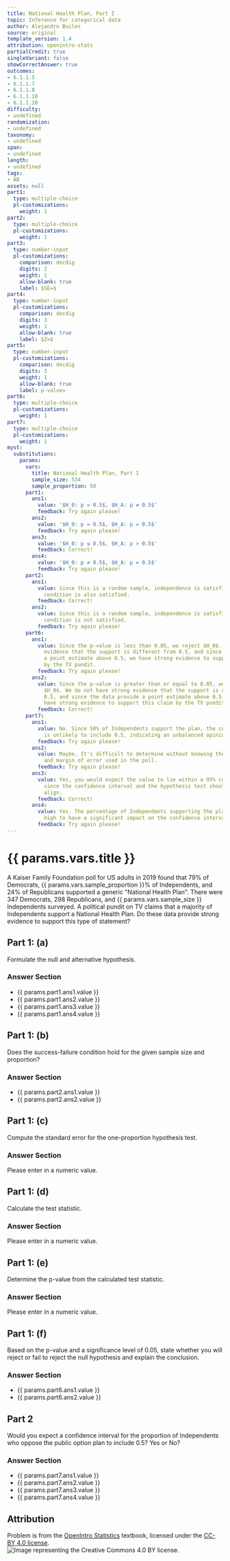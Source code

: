 ```yaml
---
title: National Health Plan, Part I
topic: Inference for categorical data
author: Alejandro Builes
source: original
template_version: 1.4
attribution: openintro-stats
partialCredit: true
singleVariant: false
showCorrectAnswer: true
outcomes:
- 6.1.1.5
- 6.1.1.7
- 6.1.1.8
- 6.1.1.18
- 6.1.1.20
difficulty:
- undefined
randomization:
- undefined
taxonomy:
- undefined
span:
- undefined
length:
- undefined
tags:
- AB
assets: null
part1:
  type: multiple-choice
  pl-customizations:
    weight: 1
part2:
  type: multiple-choice
  pl-customizations:
    weight: 1
part3:
  type: number-input
  pl-customizations:
    comparison: decdig
    digits: 2
    weight: 1
    allow-blank: true
    label: $SE=$
part4:
  type: number-input
  pl-customizations:
    comparison: decdig
    digits: 3
    weight: 1
    allow-blank: true
    label: $Z=$
part5:
  type: number-input
  pl-customizations:
    comparison: decdig
    digits: 3
    weight: 1
    allow-blank: true
    label: p-value=
part6:
  type: multiple-choice
  pl-customizations:
    weight: 1
part7:
  type: multiple-choice
  pl-customizations:
    weight: 1
myst:
  substitutions:
    params:
      vars:
        title: National Health Plan, Part I
        sample_size: 534
        sample_proportion: 50
      part1:
        ans1:
          value: '$H_0: p = 0.5$, $H_A: p ≠ 0.5$'
          feedback: Try again please!
        ans2:
          value: '$H_0: p = 0.5$, $H_A: p = 0.5$'
          feedback: Try again please!
        ans3:
          value: '$H_0: p ≤ 0.5$, $H_A: p > 0.5$'
          feedback: Correct!
        ans4:
          value: '$H_0: p ≠ 0.5$, $H_A: p = 0.5$'
          feedback: Try again please!
      part2:
        ans1:
          value: Since this is a random sample, independence is satisfied. The success-failure
            condition is also satisfied.
          feedback: Correct!
        ans2:
          value: Since this is a random sample, independence is satisfied. The success-failure
            condition is not satisfied.
          feedback: Try again please!
      part6:
        ans1:
          value: Since the p-value is less than 0.05, we reject $H_0$. We have strong
            evidence that the support is different from 0.5, and since the data provide
            a point estimate above 0.5, we have strong evidence to support this claim
            by the TV pundit.
          feedback: Try again please!
        ans2:
          value: Since the p-value is greater than or equal to 0.05, we fail to reject
            $H_0$. We do not have strong evidence that the support is different from
            0.5, and since the data provide a point estimate above 0.5, we do not
            have strong evidence to support this claim by the TV pundit.
          feedback: Correct!
      part7:
        ans1:
          value: No. Since 50% of Independents support the plan, the confidence interval
            is unlikely to include 0.5, indicating an unbalanced opinion among Independents.
          feedback: Try again please!
        ans2:
          value: Maybe. It's difficult to determine without knowing the sample size
            and margin of error used in the poll.
          feedback: Try again please!
        ans3:
          value: Yes, you would expect the value to lie within a 95% confidence interval
            since the confidence interval and the hypothesis test should generally
            align.
          feedback: Correct!
        ans4:
          value: Yes. The percentage of Independents supporting the plan is sufficiently
            high to have a significant impact on the confidence interval.
          feedback: Try again please!
---
```

# {{ params.vars.title }}
A Kaiser Family Foundation poll for US adults in 2019 found that 79% of Democrats, {{ params.vars.sample_proportion }}% of Independents, and 24% of Republicans supported a generic "National Health Plan". There were 347 Democrats, 298 Republicans, and {{ params.vars.sample_size }} Independents surveyed. A political pundit on TV claims that a majority of Independents support a National Health Plan. Do these data provide strong evidence to support this type of statement?

## Part 1: (a)

Formulate the null and alternative hypothesis.

### Answer Section

- {{ params.part1.ans1.value }}
- {{ params.part1.ans2.value }}
- {{ params.part1.ans3.value }}
- {{ params.part1.ans4.value }}

## Part 1: (b)

Does the success-failure condition hold for the given sample size and proportion?

### Answer Section

- {{ params.part2.ans1.value }}
- {{ params.part2.ans2.value }}

## Part 1: (c)

Compute the standard error for the one-proportion hypothesis test.

### Answer Section

Please enter in a numeric value.

## Part 1: (d)

Calculate the test statistic.

### Answer Section

Please enter in a numeric value.

## Part 1: (e)

Determine the p-value from the calculated test statistic.

### Answer Section

Please enter in a numeric value.

## Part 1: (f)

Based on the p-value and a significance level of 0.05, state whether you will reject or fail to reject the null hypothesis and explain the conclusion.

### Answer Section

- {{ params.part6.ans1.value }}
- {{ params.part6.ans2.value }}

## Part 2

Would you expect a confidence interval for the proportion of Independents who oppose the public option plan to include 0.5? Yes or No?

### Answer Section

- {{ params.part7.ans1.value }}
- {{ params.part7.ans2.value }}
- {{ params.part7.ans3.value }}
- {{ params.part7.ans4.value }}

## Attribution

Problem is from the [OpenIntro Statistics](https://openintro.org/book/os/) textbook, licensed under the [CC-BY 4.0 license](https://creativecommons.org/licenses/by/4.0/).<br>![Image representing the Creative Commons 4.0 BY license.](https://raw.githubusercontent.com/firasm/bits/master/by.png)